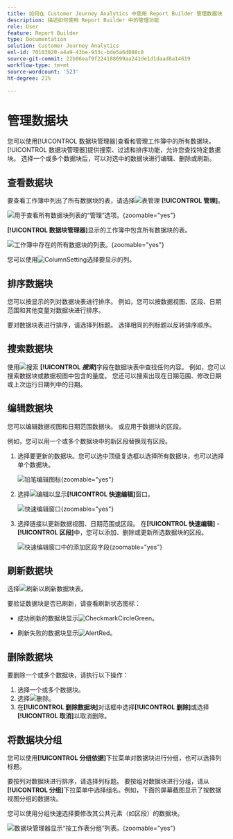 ```yaml
---
title: 如何在 Customer Journey Analytics 中使用 Report Builder 管理数据块
description: 描述如何使用 Report Builder 中的管理功能
role: User
feature: Report Builder
type: Documentation
solution: Customer Journey Analytics
exl-id: 70103020-a4a9-43be-933c-bde5a6d088c8
source-git-commit: 22b06eaf9f224188699aa241de1d1daad8a14619
workflow-type: tm+mt
source-wordcount: '523'
ht-degree: 21%

---
```


# 管理数据块

您可以使用[!UICONTROL 数据块管理器]查看和管理工作簿中的所有数据块。 [!UICONTROL 数据块管理器]提供搜索、过滤和排序功能，允许您查找特定数据块。 选择一个或多个数据块后，可以对选中的数据块进行编辑、删除或刷新。

## 查看数据块

要查看工作簿中列出了所有数据块的表，请选择![表管理](/help/assets/icons/TableManage.svg) **[!UICONTROL 管理]**。

![用于查看所有数据块列表的“管理”选项。](./assets/image53.png){zoomable="yes"}

**[!UICONTROL 数据块管理器]**&#x200B;显示的工作簿中包含所有数据块的表。

![工作簿中存在的所有数据块的列表。](./assets/image52.png){zoomable="yes"}

您可以使用![ColumnSetting](/help/assets/icons/ColumnSetting.svg)选择要显示的列。

## 排序数据块

您可以按显示的列对数据块表进行排序。 例如，您可以按数据视图、区段、日期范围和其他变量对数据块进行排序。

要对数据块表进行排序，请选择列标题。 选择相同的列标题以反转排序顺序。


## 搜索数据块

使用![搜索](/help/assets/icons/Search.svg) **[!UICONTROL _搜索_]**&#x200B;字段在数据块表中查找任何内容。 例如，您可以搜索数据块或数据视图中包含的量度。 您还可以搜索出现在日期范围、修改日期或上次运行日期列中的日期。


## 编辑数据块

您可以编辑数据视图和日期范围数据块。 或应用于数据块的区段。

例如，您可以用一个或多个数据块中的新区段替换现有区段。

1. 选择要更新的数据块。您可以选中顶级复选框以选择所有数据块，也可以选择单个数据块。

   ![铅笔编辑图标](./assets/image56.png){zoomable="yes"}

1. 选择![编辑](/help/assets/icons/Edit.svg)以显示&#x200B;**[!UICONTROL 快速编辑]**&#x200B;窗口。

   ![快速编辑窗口](./assets/image58.png){zoomable="yes"}

1. 选择链接以更新数据视图、日期范围或区段。 在&#x200B;**[!UICONTROL 快速编辑]** - **[!UICONTROL 区段]**&#x200B;中，您可以添加、删除或更新所选数据块的区段。

   ![快速编辑窗口中的添加区段字段](./assets/image59.png){zoomable="yes"}

## 刷新数据块

选择![刷新](/help/assets/icons/Refresh.svg)以刷新数据块表。

要验证数据块是否已刷新，请查看刷新状态图标：

- 成功刷新的数据块显示![CheckmarkCircleGreen](/help/assets/icons/CheckmarkCircleGreen.svg)。

- 刷新失败的数据块显示![AlertRed](/help/assets/icons/AlertRed.svg)。


## 删除数据块

要删除一个或多个数据块，请执行以下操作：

1. 选择一个或多个数据块。
1. 选择![删除](/help/assets/icons/Delete.svg)。
1. 在&#x200B;**[!UICONTROL 删除数据块]**&#x200B;对话框中选择&#x200B;**[!UICONTROL 删除]**&#x200B;或选择&#x200B;**[!UICONTROL 取消]**&#x200B;以取消删除。

## 将数据块分组

您可以使用&#x200B;**[!UICONTROL 分组依据]**&#x200B;下拉菜单对数据块进行分组，也可以选择列标题。

要按列对数据块进行排序，请选择列标题。 要按组对数据块进行分组，请从&#x200B;**[!UICONTROL 分组]**&#x200B;下拉菜单中选择组名。例如，下面的屏幕截图显示了按数据视图分组的数据块。

您可以使用分组快速选择要修改其公共元素（如区段）的数据块。

![数据块管理器显示“按工作表分组”列表。](./assets/group-data-blocks.png){zoomable="yes"}

